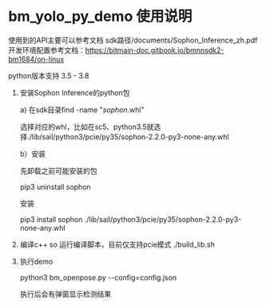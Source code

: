 # bm_yolo_py_demo 使用说明

使用到的API主要可以参考文档 sdk路径/documents/Sophon_Inference_zh.pdf
开发环境配置参考文档：https://bitmain-doc.gitbook.io/bmnnsdk2-bm1684/on-linux

python版本支持 3.5 - 3.8

1. 安装Sophon Inference的python包

   a) 在sdk目录find -name "*sophon*.whl"

     选择对应的whl，比如在sc5、python3.5就选择./lib/sail/python3/pcie/py35/sophon-2.2.0-py3-none-any.whl

   b）安装

     先卸载之前可能安装的包

     pip3 uninstall sophon

     安装

     pip3 install sophon ./lib/sail/python3/pcie/py35/sophon-2.2.0-py3-none-any.whl

2. 编译c++ so
     运行编译脚本，目前仅支持pcie模式
     ./build_lib.sh
3. 执行demo

    python3 bm_openpose.py --config=config.json

    执行后会有弹窗显示检测结果
